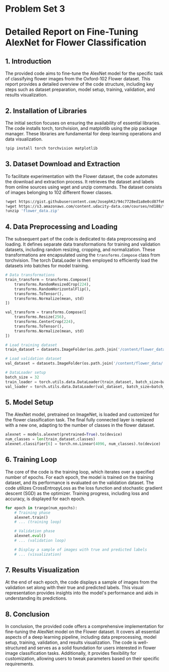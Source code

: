 # Problem Set 3
# Detailed Report on Fine-Tuning AlexNet for Flower Classification

## 1. Introduction

The provided code aims to fine-tune the AlexNet model for the specific task of classifying flower images from the Oxford-102 Flower dataset. This report provides a detailed overview of the code structure, including key steps such as dataset preparation, model setup, training, validation, and results visualization.

## 2. Installation of Libraries

The initial section focuses on ensuring the availability of essential libraries. The code installs torch, torchvision, and matplotlib using the pip package manager. These libraries are fundamental for deep learning operations and data visualization.

```bash
!pip install torch torchvision matplotlib
```

## 3. Dataset Download and Extraction

To facilitate experimentation with the Flower dataset, the code automates the download and extraction process. It retrieves the dataset and labels from online sources using wget and unzip commands. The dataset consists of images belonging to 102 different flower classes.

```bash
!wget https://gist.githubusercontent.com/JosephKJ/94c7728ed1a8e0cd87fe6a029769cde1/raw/403325f5110cb0f3099734c5edb9f457539c77e9/Oxford-102_Flower_dataset_labels.txt
!wget https://s3.amazonaws.com/content.udacity-data.com/courses/nd188/flower_data.zip
!unzip 'flower_data.zip'
```

## 4. Data Preprocessing and Loading

The subsequent part of the code is dedicated to data preprocessing and loading. It defines separate data transformations for training and validation datasets, including random resizing, cropping, and normalization. These transformations are encapsulated using the `transforms.Compose` class from torchvision. The torch DataLoader is then employed to efficiently load the datasets into batches for model training.

```python
# Data transformations
train_transform = transforms.Compose([
    transforms.RandomResizedCrop(224),
    transforms.RandomHorizontalFlip(),
    transforms.ToTensor(),
    transforms.Normalize(mean, std)
])

val_transform = transforms.Compose([
    transforms.Resize(256),
    transforms.CenterCrop(224),
    transforms.ToTensor(),
    transforms.Normalize(mean, std)
])

# Load training dataset
train_dataset = datasets.ImageFolder(os.path.join('/content/flower_data/', 'train'), transform=train_transform)

# Load validation dataset
val_dataset = datasets.ImageFolder(os.path.join('/content/flower_data/', 'valid'), transform=val_transform)

# DataLoader setup
batch_size = 32
train_loader = torch.utils.data.DataLoader(train_dataset, batch_size=batch_size, shuffle=True)
val_loader = torch.utils.data.DataLoader(val_dataset, batch_size=batch_size, shuffle=False)
```

## 5. Model Setup

The AlexNet model, pretrained on ImageNet, is loaded and customized for the flower classification task. The final fully connected layer is replaced with a new one, adapting to the number of classes in the flower dataset.

```python
alexnet = models.alexnet(pretrained=True).to(device)
num_classes = len(train_dataset.classes)
alexnet.classifier[6] = torch.nn.Linear(4096, num_classes).to(device)
```

## 6. Training Loop

The core of the code is the training loop, which iterates over a specified number of epochs. For each epoch, the model is trained on the training dataset, and its performance is evaluated on the validation dataset. The code utilizes CrossEntropyLoss as the loss function and stochastic gradient descent (SGD) as the optimizer. Training progress, including loss and accuracy, is displayed for each epoch.

```python
for epoch in trange(num_epochs):
    # Training phase
    alexnet.train()
    # ... (training loop)

    # Validation phase
    alexnet.eval()
    # ... (validation loop)

    # Display a sample of images with true and predicted labels
    # ... (visualization)
```

## 7. Results Visualization

At the end of each epoch, the code displays a sample of images from the validation set along with their true and predicted labels. This visual representation provides insights into the model's performance and aids in understanding its predictions.

## 8. Conclusion

In conclusion, the provided code offers a comprehensive implementation for fine-tuning the AlexNet model on the Flower dataset. It covers all essential aspects of a deep learning pipeline, including data preprocessing, model setup, training, validation, and results visualization. The code is well-structured and serves as a solid foundation for users interested in flower image classification tasks. Additionally, it provides flexibility for customization, allowing users to tweak parameters based on their specific requirements.
